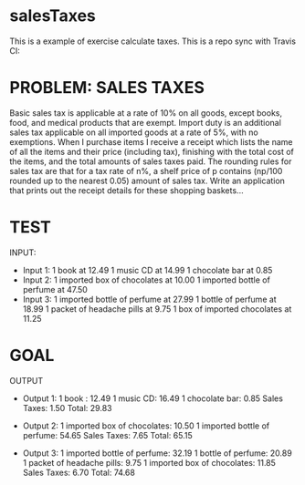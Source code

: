 # salesTaxes

This is a example of exercise calculate taxes. This is a repo sync with Travis CI:

# PROBLEM: SALES TAXES
Basic sales tax is applicable at a rate of 10% on all goods, except books, food, and medical
products that are exempt. Import duty is an additional sales tax applicable on all imported goods
at a rate of 5%, with no exemptions.
When I purchase items I receive a receipt which lists the name of all the items and their price
(including tax), finishing with the total cost of the items, and the total amounts of sales taxes
paid. The rounding rules for sales tax are that for a tax rate of n%, a shelf price of p contains
(np/100 rounded up to the nearest 0.05) amount of sales tax.
Write an application that prints out the receipt details for these shopping baskets...

# TEST
INPUT:
 - Input 1:
1 book at 12.49
1 music CD at 14.99
1 chocolate bar at 0.85
 - Input 2:
1 imported box of chocolates at 10.00
1 imported bottle of perfume at 47.50
 - Input 3:
1 imported bottle of perfume at 27.99
1 bottle of perfume at 18.99
1 packet of headache pills at 9.75
1 box of imported chocolates at 11.25
# GOAL 

OUTPUT

 - Output 1:
1 book : 12.49
1 music CD: 16.49
1 chocolate bar: 0.85
Sales Taxes: 1.50
Total: 29.83

 - Output 2:
1 imported box of chocolates: 10.50
1 imported bottle of perfume: 54.65
Sales Taxes: 7.65
Total: 65.15

 - Output 3:
1 imported bottle of perfume: 32.19
1 bottle of perfume: 20.89
1 packet of headache pills: 9.75
1 imported box of chocolates: 11.85
Sales Taxes: 6.70
Total: 74.68
